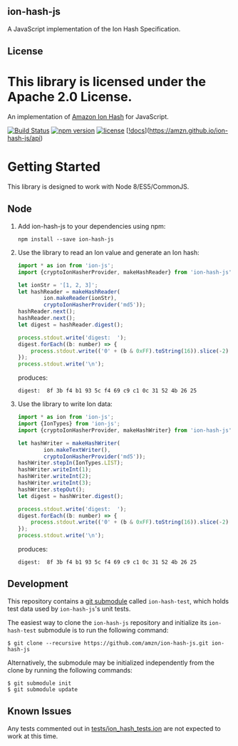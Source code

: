 ## ion-hash-js

A JavaScript implementation of the Ion Hash Specification.

## License

This library is licensed under the Apache 2.0 License. 
=======
An implementation of [Amazon Ion Hash](https://amzn.github.io/ion-hash/docs/spec.html) for JavaScript.

[![Build Status](https://travis-ci.org/amzn/ion-hash-js.svg?branch=master)](https://travis-ci.org/amzn/ion-hash-js)
[![npm version](https://img.shields.io/npm/v/ion-hash-js.svg)](https://www.npmjs.com/package/ion-hash-js)
[![license](https://img.shields.io/hexpm/l/plug.svg)](https://github.com/amzn/ion-hash-js/blob/master/LICENSE)
[[!docs](https://img.shields.io/badge/docs-api-green.svg?style=flat-square)](https://amzn.github.io/ion-hash-js/api)

# Getting Started

This library is designed to work with Node 8/ES5/CommonJS.

## Node

1. Add ion-hash-js to your dependencies using npm:
    ```
    npm install --save ion-hash-js
    ```
1. Use the library to read an Ion value and generate an Ion hash:
    ```javascript
    import * as ion from 'ion-js';
    import {cryptoIonHasherProvider, makeHashReader} from 'ion-hash-js';
    
    let ionStr = '[1, 2, 3]';
    let hashReader = makeHashReader(
            ion.makeReader(ionStr),
            cryptoIonHasherProvider('md5'));
    hashReader.next();
    hashReader.next();
    let digest = hashReader.digest();
    
    process.stdout.write('digest:  ');
    digest.forEach((b: number) => {
        process.stdout.write(('0' + (b & 0xFF).toString(16)).slice(-2) + ' ');
    });
    process.stdout.write('\n');
    ```

    produces:

    ```digest:  8f 3b f4 b1 93 5c f4 69 c9 c1 0c 31 52 4b 26 25```

1. Use the library to write Ion data:
    ```javascript
    import * as ion from 'ion-js';
    import {IonTypes} from 'ion-js';
    import {cryptoIonHasherProvider, makeHashWriter} from 'ion-hash-js';

    let hashWriter = makeHashWriter(
            ion.makeTextWriter(),
            cryptoIonHasherProvider('md5'));
    hashWriter.stepIn(IonTypes.LIST);
    hashWriter.writeInt(1);
    hashWriter.writeInt(2);
    hashWriter.writeInt(3);
    hashWriter.stepOut();
    let digest = hashWriter.digest();

    process.stdout.write('digest:  ');
    digest.forEach((b: number) => {
        process.stdout.write(('0' + (b & 0xFF).toString(16)).slice(-2) + ' ');
    });
    process.stdout.write('\n');
    ```

    produces:

    ```digest:  8f 3b f4 b1 93 5c f4 69 c9 c1 0c 31 52 4b 26 25```


## Development

This repository contains a [git submodule](https://git-scm.com/docs/git-submodule)
called `ion-hash-test`, which holds test data used by `ion-hash-js`'s unit tests.

The easiest way to clone the `ion-hash-js` repository and initialize its `ion-hash-test`
submodule is to run the following command:

```
$ git clone --recursive https://github.com/amzn/ion-hash-js.git ion-hash-js
```

Alternatively, the submodule may be initialized independently from the clone
by running the following commands:

```
$ git submodule init
$ git submodule update
```


## Known Issues

Any tests commented out in [tests/ion_hash_tests.ion](https://github.com/amzn/ion-hash-js/blob/master/tests/ion_hash_tests.ion)
are not expected to work at this time.
